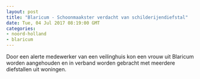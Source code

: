 ```yaml
---
layout: post
title: "Blaricum - Schoonmaakster verdacht van schilderijendiefstal"
date: Tue, 04 Jul 2017 08:19:00 GMT
categories: 
- noord-holland 
- blaricum 
---
```


Door een alerte medewerker van een veilinghuis kon een vrouw uit Blaricum worden aangehouden en in verband worden gebracht met meerdere diefstallen uit woningen.

